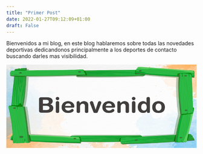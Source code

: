 ```yaml
---
title: "Primer Post"
date: 2022-01-27T09:12:09+01:00
draft: False
---
```


Bienvenidos a mi blog, en este blog hablaremos sobre todas las novedades deportivas dedicandonos principalmente a los deportes de contacto buscando darles mas visibilidad.

![Example image](static/imagen.jpg) 
